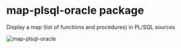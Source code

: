 # map-plsql-oracle package

Display a map (list of functions and procedures) in PL/SQL sources

![map-plsql-oracle](https://raw.githubusercontent.com/loic-vaumerel/map-plsql-oracle/master/map-plsql-oracle.png)

